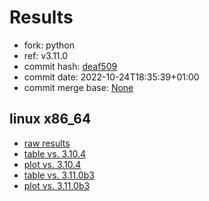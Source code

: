 # Results

- fork: python
- ref: v3.11.0
- commit hash: [deaf509](https://github.com/python/cpython/commit/deaf509)
- commit date: 2022-10-24T18:35:39+01:00
- commit merge base: [None](https://github.com/python/cpython/commit/None)

## linux x86_64

- [raw results](bm-20221024-linux-x86_64-python-v3.11.0-3.11.0-deaf509.json)
- [table vs. 3.10.4](bm-20221024-linux-x86_64-python-v3.11.0-3.11.0-deaf509-vs-3.10.4.md)
- [plot vs. 3.10.4](bm-20221024-linux-x86_64-python-v3.11.0-3.11.0-deaf509-vs-3.10.4.png)
- [table vs. 3.11.0b3](bm-20221024-linux-x86_64-python-v3.11.0-3.11.0-deaf509-vs-3.11.0b3.md)
- [plot vs. 3.11.0b3](bm-20221024-linux-x86_64-python-v3.11.0-3.11.0-deaf509-vs-3.11.0b3.png)

